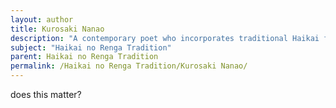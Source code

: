 ```yaml
---
layout: author
title: Kurosaki Nanao
description: "A contemporary poet who incorporates traditional Haikai forms into his work while focusing on environmental issues and the relationship between humanity and nature."
subject: "Haikai no Renga Tradition"
parent: Haikai no Renga Tradition
permalink: /Haikai no Renga Tradition/Kurosaki Nanao/
---
```


does this matter?
